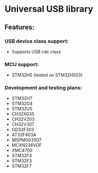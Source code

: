 # Universal USB library

## Features:

### USB device class support:
- Supports USB cdc class

### MCU support:
- STM32H5 (tested on STM32H503)

### Development and testing plans:
- STM32H7
- STM32G4
- STM32U5
- CH32X035
- CH32V203
- CH32V307
- GD32F303
- AT32F403A
- MSPM0G3507
- MCXN236VDF
- XMC4700
- STM32F4
- STM32F3
- STM32F7
